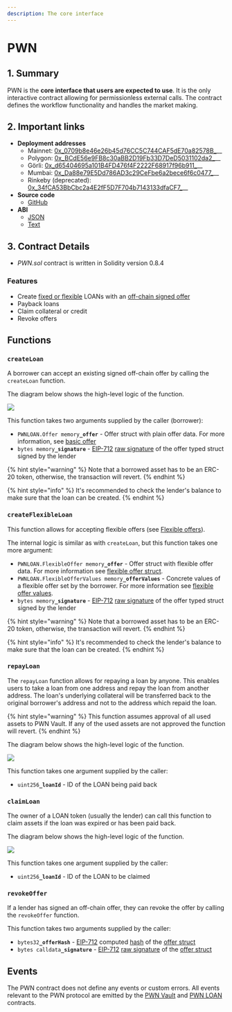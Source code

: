 ```yaml
---
description: The core interface
---
```


# PWN

## 1. Summary

PWN is the **core interface that users are expected to use**. It is the only interactive contract allowing for permissionless external calls. The contract defines the workflow functionality and handles the market making.

## 2. Important links

* **Deployment addresses**
  * Mainnet: [0x_0709b8e46e26b45d76CC5C744CAF5dE70a82578B_](https://etherscan.io/address/0x0709b8e46e26b45d76CC5C744CAF5dE70a82578B)__
  * Polygon: [0x_BCdE56e9FB8c30aBB2D19Fb33D7DeD5031102da2_](https://polygonscan.com/address/0xBCdE56e9FB8c30aBB2D19Fb33D7DeD5031102da2)__
  * Görli: [0x_d65404695a101B4FD476f4F2222F68917f96b911_](https://goerli.etherscan.io/address/0xd65404695a101B4FD476f4F2222F68917f96b911)__
  * Mumbai: [0x_Da88e79E5Dd786AD3c29CeFbe6a2bece6f6c0477_](https://mumbai.polygonscan.com/address/0xDa88e79E5Dd786AD3c29CeFbe6a2bece6f6c0477)__
  * Rinkeby (deprecated): [0x_34fCA53BbCbc2a4E2fF5D7F704b7143133dfaCF7_](https://rinkeby.etherscan.io/address/0x34fCA53BbCbc2a4E2fF5D7F704b7143133dfaCF7)__
* **Source code**
  * [GitHub](https://github.com/PWNFinance/pwn\_contracts/blob/master/contracts/PWN.sol)
* **ABI**
  * [JSON](https://api.etherscan.io/api?module=contract\&action=getabi\&address=0x0709b8e46e26b45d76CC5C744CAF5dE70a82578B)
  * [Text](http://api.etherscan.io/api?module=contract\&action=getabi\&address=0x0709b8e46e26b45d76CC5C744CAF5dE70a82578B\&format=raw)

## 3. Contract Details

* _PWN.sol_ contract is written in Solidity version 0.8.4

### Features

* Create [fixed or flexible](offer-types.md) LOANs with an [off-chain signed offer](off-chain-signed-offer.md)
* Payback loans
* Claim collateral or credit
* Revoke offers

## Functions

### `createLoan`

A borrower can accept an existing signed off-chain offer by calling the `createLoan` function.&#x20;

The diagram below shows the high-level logic of the function.

![](../../.gitbook/assets/PWN\_Flowcharts-createDeed.drawio-dark2.png)

This function takes two arguments supplied by the caller (borrower):

* `PWNLOAN.Offer memory`**`_offer`** - Offer struct with plain offer data. For more information, see [basic offer](offer-types.md#basic-offer)
* `bytes memory`**`_signature`** - [EIP-712](https://github.com/ethereum/EIPs/blob/master/EIPS/eip-712.md) [raw signature](https://docs.ethers.io/v5/api/signer/#Signer-signTypedData) of the offer typed struct signed by the lender

{% hint style="warning" %}
Note that a borrowed asset has to be an ERC-20 token, otherwise, the transaction will revert.
{% endhint %}

{% hint style="info" %}
It's recommended to check the lender's balance to make sure that the loan can be created.
{% endhint %}

### `createFlexibleLoan`

This function allows for accepting flexible offers (see [Flexible offers](offer-types.md#flexible)).&#x20;

The internal logic is similar as with `createLoan`, but this function takes one more argument:

* `PWNLOAN.FlexibleOffer memory`**`_offer`** - Offer struct with flexible offer data. For more information see [flexible offer struct](offer-types.md#flexible).
* `PWNLOAN.FlexibleOfferValues memory`**`_offerValues`** - Concrete values of a flexible offer set by the borrower. For more information see [flexible offer values](offer-types.md#flexible-offer-values).
* `bytes memory`**`_signature`** - [EIP-712](https://github.com/ethereum/EIPs/blob/master/EIPS/eip-712.md) [raw signature](https://docs.ethers.io/v5/api/signer/#Signer-signTypedData) of the offer typed struct signed by the lender

{% hint style="warning" %}
Note that a borrowed asset has to be an ERC-20 token, otherwise, the transaction will revert.
{% endhint %}

{% hint style="info" %}
It's recommended to check the lender's balance to make sure that the loan can be created.
{% endhint %}

### `repayLoan`

The `repayLoan` function allows for repaying a loan by anyone. This enables users to take a loan from one address and repay the loan from another address. The loan's underlying collateral will be transferred back to the original borrower's address and not to the address which repaid the loan.&#x20;

{% hint style="warning" %}
This function assumes approval of all used assets to PWN Vault. If any of the used assets are not approved the function will revert.&#x20;
{% endhint %}

The diagram below shows the high-level logic of the function.

![](../../.gitbook/assets/PWN\_Flowcharts-repayLoan.drawio.png)

This function takes one argument supplied by the caller:

* `uint256`**`_loanId`** - ID of the LOAN being paid back

### `claimLoan`

The owner of a LOAN token (usually the lender) can call this function to claim assets if the loan was expired or has been paid back.

The diagram below shows the high-level logic of the function.

![](../../.gitbook/assets/PWN\_Flowcharts-claimDeed.drawio-dark.png)

This function takes one argument supplied by the caller:

* `uint256`**`_loanId`** - ID of the LOAN to be claimed

### `revokeOffer`

If a lender has signed an off-chain offer, they can revoke the offer by calling the `revokeOffer` function.

This function takes two arguments supplied by the caller:

* `bytes32`**`_offerHash`** - [EIP-712](https://github.com/ethereum/EIPs/blob/master/EIPS/eip-712.md) computed [hash](https://docs.ethers.io/v5/api/utils/hashing/#TypedDataEncoder-hash) of the [offer struct](offer-types.md)
* `bytes calldata`**`_signature`** - [EIP-712](https://github.com/ethereum/EIPs/blob/master/EIPS/eip-712.md) [raw signature](https://docs.ethers.io/v5/api/signer/#Signer-signTypedData) of the [offer struct](offer-types.md)

## Events

The PWN contract does not define any events or custom errors. All events relevant to the PWN protocol are emitted by the [PWN Vault](../pwn-vault.md) and [PWN LOAN](../pwn-loan.md) contracts.&#x20;
